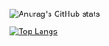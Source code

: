 <!--**Nando-Freitas/Nando-Freitas** is a ✨ _special_ ✨ repository because its `README.md` (this file) appears on your GitHub profile.-->
 
![Anurag's GitHub stats](https://github-readme-stats.vercel.app/api?username=Nando-Freitas&count_private=true&show_icons=true&theme=merko) 

[![Top Langs](https://github-readme-stats.vercel.app/api/top-langs/?username=Nando-Freitas&langs_count=5&layout=compact)](https://github.com/anuraghazra/github-readme-stats)
